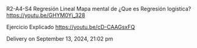 R2-A4-S4 Regresión Lineal
Mapa mental de ¿Que es Regresión logística?
https://youtu.be/GHYM0Yj_328

Ejercicio Explicado
https://youtu.be/cD-CAAGsxFQ

Delivery on September 13, 2024, 21:02 pm
